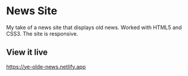 # News Site

My take of a news site that displays old news. Worked with HTML5 and CSS3. The site is responsive.

## View it live
https://ye-olde-news.netlify.app
